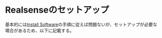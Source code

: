 # Realsenseのセットアップ

基本的には[Install Software](quad_soft_install.md)の手順に従えば問題ないが、セットアップが必要な場合があるため、以下に記載する。